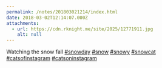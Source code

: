 ```yaml
---
permalink: /notes/201803021214/index.html
date: 2018-03-02T12:14:07.000Z
attachments:
  - url: https://cdn.rknight.me/site/2025/12771911.jpg
    alt: null
---
```


Watching the snow fall <a href="https://pixelfed.social/discover/tags/snowday?src=hash" title="#snowday" class="u-url hashtag" rel="external nofollow noopener">#snowday</a> <a href="https://pixelfed.social/discover/tags/snow?src=hash" title="#snow" class="u-url hashtag" rel="external nofollow noopener">#snow</a> <a href="https://pixelfed.social/discover/tags/snowy?src=hash" title="#snowy" class="u-url hashtag" rel="external nofollow noopener">#snowy</a> <a href="https://pixelfed.social/discover/tags/snowcat?src=hash" title="#snowcat" class="u-url hashtag" rel="external nofollow noopener">#snowcat</a> <a href="https://pixelfed.social/discover/tags/catsofinstagram?src=hash" title="#catsofinstagram" class="u-url hashtag" rel="external nofollow noopener">#catsofinstagram</a> <a href="https://pixelfed.social/discover/tags/catsoninstagram?src=hash" title="#catsoninstagram" class="u-url hashtag" rel="external nofollow noopener">#catsoninstagram</a>
